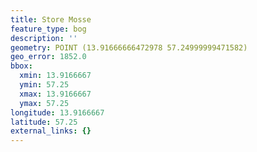 ```yaml
---
title: Store Mosse
feature_type: bog
description: ''
geometry: POINT (13.91666666472978 57.24999999471582)
geo_error: 1852.0
bbox:
  xmin: 13.9166667
  ymin: 57.25
  xmax: 13.9166667
  ymax: 57.25
longitude: 13.9166667
latitude: 57.25
external_links: {}
---
```

